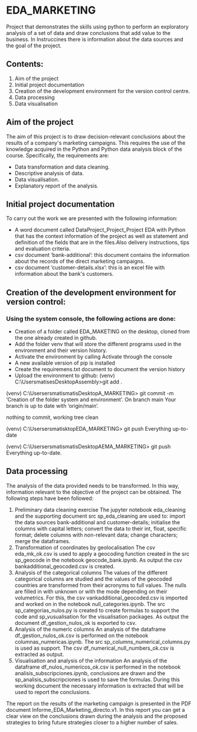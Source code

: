 # EDA_MARKETING
Project that demonstrates the skills using python to perform an exploratory analysis of a set of data and draw conclusions that add value to the business.
In Instruccines there is information about the data sources and the goal of the project.

## Contents:
1. Aim of the project
2. Initial project documentation
3. Creation of the development environment for the version control centre.
4. Data processing
5. Data visualisation

## Aim of the project
The aim of this project is to draw decision-relevant conclusions about the results of a company's marketing campaigns. This requires the use of the knowledge acquired in the Python and Python data analysis block of the course. Specifically, the requirements are:
- Data transformation and data cleaning.
- Descriptive analysis of data.
- Data visualisation.
- Explanatory report of the analysis.
  
## Initial project documentation

To carry out the work we are presented with the following information:
- A word document called DataProject_Project_Project EDA with Python that has the context information of the project as well as statement and definition of the fields that are in the files.Also delivery instructions, tips and evaluation criteria.
- csv document ‘bank-additional’: this document contains the information about the records of the direct marketing campaigns.
- csv document ‘customer-details.xlsx’: this is an excel file with information about the bank's customers.

## Creation of the development environment for version control:

### Using the system console, the following actions are done:
- Creation of a folder called EDA_MAKETING on the desktop, cloned from the one already created in github.
- Add the folder venv that will store the different programs used in the environment and their version history.
- Activate the environment by calling Activate through the console
- A new available version of pip is installed
- Create the requiremens.txt document to document the version history
- Upload the environment to github:
(venv) C:\UsersmatisesDesktopAssembly>git add .

(venv) C:\UsersersmatismatisDesktopA_MARKETING> git commit -m ‘Creation of the folder system and environment’.
On branch main
Your branch is up to date with ‘origin/main’.

nothing to commit, working tree clean

(venv) C:\UsersersmatisktopEDA_MARKETING> git push
Everything up-to-date

(venv) C:\UsersersmatismatisDesktopAEMA_MARKETING> git push Everything up-to-date.

## Data processing

The analysis of the data provided needs to be transformed. In this way, information relevant to the objective of the project can be obtained. The following steps have been followed:

1. Preliminary data cleaning exercise
    The jupyter notebook eda_cleaning and the supporting document src sp_eda_cleaning are used to: import the data sources bank-additional and customer-details; initialise the columns with capital letters; convert the data to their int, float, specific format; delete columns with non-relevant data; change characters; merge the dataframes. 
2. Transformation of coordinates by geolocalisation
    The csv eda_mk_ok.csv is used to apply a geocoding function created in the src sp_geocode in the notebook geocode_bank.ipynb. As output the csv bankadditional_geocoded.csv is created.
3. Analysis of the categorical columns
    The values of the different categorical columns are studied and the values of the geocoded countries are transformed from their acronyms to full values.
    The nulls are filled in with unknown or with the mode depending on their volumetrics. For this, the csv vankadditional_geocoded.csv is imported and worked on in the notebook null_categories.ipynb. The src sp_categorias_nulos.py is created to create formulas to support the code and sp_vusualisation for the visualisation packages. As output the document df_gestion_nulos_ok is exported to csv.
4. Analysis of the numeric columns
    An analysis of the dataframe df_gestion_nulos_ok.csv is performed on the notebook columnas_numericas.ipynb. The src sp_columns_numerical_columns.py is used as support. The csv df_numerical_null_numbers_ok.csv is extracted as output.
5. Visualisation and analysis of the information
    An analysis of the dataframe df_nulos_numericos_ok.csv is performed in the notebook analisis_subscripciones.ipynb, conclusions are drawn and the sp_analisis_subscripciones is used to save the formulas. 
    During this working document the necessary information is extracted that will be used to report the conclusions.

The report on the results of the marketing campaign is presented in the PDF document Informe_EDA_Marketing_directo.v1. In this report you can get a clear view on the conclusions drawn during the analysis and the proposed strategies to bring future strategies closer to a higher number of sales.


